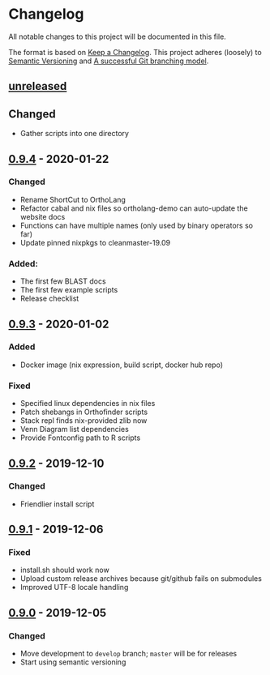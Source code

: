 # Changelog
All notable changes to this project will be documented in this file.

The format is based on [Keep a Changelog](https://keepachangelog.com/en/1.0.0/).
This project adheres (loosely) to [Semantic Versioning](https://semver.org/spec/v2.0.0.html)
and [A successful Git branching model](https://nvie.com/posts/a-successful-git-branching-model/).

## [unreleased]

## Changed
- Gather scripts into one directory

## [0.9.4] - 2020-01-22
### Changed
- Rename ShortCut to OrthoLang
- Refactor cabal and nix files so ortholang-demo can auto-update the website docs
- Functions can have multiple names (only used by binary operators so far)
- Update pinned nixpkgs to cleanmaster-19.09

### Added:
- The first few BLAST docs
- The first few example scripts
- Release checklist

## [0.9.3] - 2020-01-02
### Added
- Docker image (nix expression, build script, docker hub repo)

### Fixed
- Specified linux dependencies in nix files
- Patch shebangs in Orthofinder scripts
- Stack repl finds nix-provided zlib now
- Venn Diagram list dependencies
- Provide Fontconfig path to R scripts

## [0.9.2] - 2019-12-10
### Changed
- Friendlier install script

## [0.9.1] - 2019-12-06
### Fixed
- install.sh should work now
- Upload custom release archives because git/github fails on submodules
- Improved UTF-8 locale handling

## [0.9.0] - 2019-12-05
### Changed
- Move development to `develop` branch; `master` will be for releases
- Start using semantic versioning

[unreleased]: https://github.com/jefdaj/ortholang/compare/v0.9.4...HEAD
[0.9.4]: https://github.com/jefdaj/ortholang/releases/tag/v0.9.4
[0.9.3]: https://github.com/jefdaj/ortholang/releases/tag/v0.9.3
[0.9.2]: https://github.com/jefdaj/ortholang/releases/tag/v0.9.2
[0.9.1]: https://github.com/jefdaj/ortholang/releases/tag/v0.9.1
[0.9.0]: https://github.com/jefdaj/ortholang/releases/tag/v0.9.0
